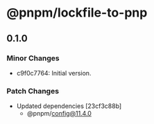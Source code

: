 # @pnpm/lockfile-to-pnp

## 0.1.0
### Minor Changes

- c9f0c7764: Initial version.

### Patch Changes

- Updated dependencies [23cf3c88b]
  - @pnpm/config@11.4.0
